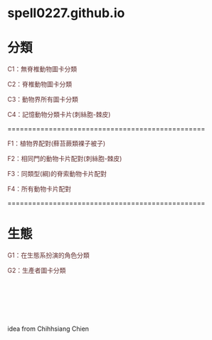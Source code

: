 # spell0227.github.io
 <h1>分類</h1>
    <p><a href = "https://spell0227.github.io/classifyGame/animal6.html" target="_blank" style="text-decoration:none;color:#613030;">C1：無脊椎動物圖卡分類</a></p>
	<p>
    <p><a href = "https://spell0227.github.io/classifyGame/animalcho.html" target="_blank" style="text-decoration:none;color:#613030;">C2：脊椎動物圖卡分類</a></p>
	<p>
    <p><a href = "https://spell0227.github.io/classifyGame/animalall.html" target="_blank" style="text-decoration:none;color:#613030;">C3：動物界所有圖卡分類</a></p>
	<p>	
    <p><a href = "https://spell0227.github.io/memoryCardGame/index.html" target="_blank" style="text-decoration:none;color:#613030;">C4：記憶動物分類卡片(刺絲胞-棘皮)</a></p>		
		
<p>================================================</p>
    <p><a href = "https://spell0227.github.io/matchCardGame/plant.html" target="_blank" style="text-decoration:none;color:#613030;">F1：植物界配對(蘚苔蕨類裸子被子)</a></p>				
		<p>
    <p><a href = "https://spell0227.github.io/matchCardGame/animal6Phyla.html" target="_blank" style="text-decoration:none;color:#613030;">F2：相同門的動物卡片配對(刺絲胞-棘皮)</a></p>				
		<p>
    <p><a href = "https://spell0227.github.io/matchCardGame/animalVertebrate.html" target="_blank" style="text-decoration:none;color:#613030;">F3：同類型(綱)的脊索動物卡片配對</a></p>				
		<p>
    <p><a href = "https://spell0227.github.io/matchCardGame/animalAll.html" target="_blank" style="text-decoration:none;color:#613030;">F4：所有動物卡片配對</a></p>				
		
<p>================================================</p>	
    <h1>生態</h1>
		<p><a href = "https://spell0227.github.io/classifyGame/producer.html" target="_blank" style="text-decoration:none;color:#613030;">G1：在生態系扮演的角色分類</a></p>				
		<p>
	<p><a href = "https://spell0227.github.io/classifyGame/photosyn.html" target="_blank" style="text-decoration:none;color:#613030;">G2：生產者圖卡分類</a></p>				
		<p>		
		<p>
			<br>
			<br>
			<br>
			<br>
			<br>
<div id= "src"> idea from Chihhsiang Chien</div>
		<p>
